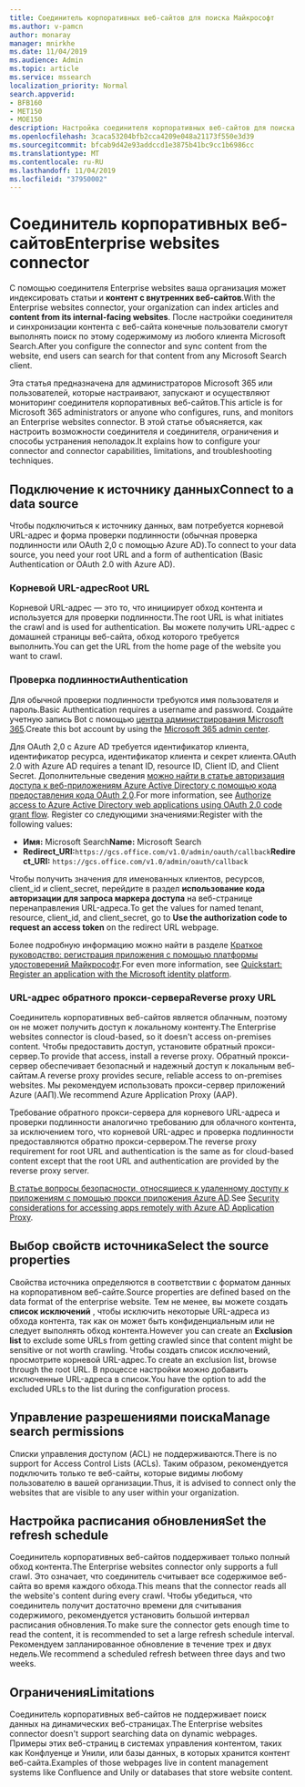 ```yaml
---
title: Соединитель корпоративных веб-сайтов для поиска Майкрософт
ms.author: v-pamcn
author: monaray
manager: mnirkhe
ms.date: 11/04/2019
ms.audience: Admin
ms.topic: article
ms.service: mssearch
localization_priority: Normal
search.appverid:
- BFB160
- MET150
- MOE150
description: Настройка соединителя корпоративных веб-сайтов для поиска Microsoft Search
ms.openlocfilehash: 3caca53204bfb2cca4209e048a21173f550e3d39
ms.sourcegitcommit: bfcab9d42e93addccd1e3875b41bc9cc1b6986cc
ms.translationtype: MT
ms.contentlocale: ru-RU
ms.lasthandoff: 11/04/2019
ms.locfileid: "37950002"
---
```

# <a name="enterprise-websites-connector"></a><span data-ttu-id="c4149-103">Соединитель корпоративных веб-сайтов</span><span class="sxs-lookup"><span data-stu-id="c4149-103">Enterprise websites connector</span></span>

<span data-ttu-id="c4149-104">С помощью соединителя Enterprise websites ваша организация может индексировать статьи и **контент с внутренних веб-сайтов**.</span><span class="sxs-lookup"><span data-stu-id="c4149-104">With the Enterprise websites connector, your organization can index articles and **content from its internal-facing websites**.</span></span> <span data-ttu-id="c4149-105">После настройки соединителя и синхронизации контента с веб-сайта конечные пользователи смогут выполнять поиск по этому содержимому из любого клиента Microsoft Search.</span><span class="sxs-lookup"><span data-stu-id="c4149-105">After you configure the connector and sync content from the website, end users can search for that content from any Microsoft Search client.</span></span>

<span data-ttu-id="c4149-106">Эта статья предназначена для администраторов Microsoft 365 или пользователей, которые настраивают, запускают и осуществляют мониторинг соединителя корпоративных веб-сайтов.</span><span class="sxs-lookup"><span data-stu-id="c4149-106">This article is for Microsoft 365 administrators or anyone who configures, runs, and monitors an Enterprise websites connector.</span></span> <span data-ttu-id="c4149-107">В этой статье объясняется, как настроить возможности соединителя и соединителя, ограничения и способы устранения неполадок.</span><span class="sxs-lookup"><span data-stu-id="c4149-107">It explains how to configure your connector and connector capabilities, limitations, and troubleshooting techniques.</span></span>  

## <a name="connect-to-a-data-source"></a><span data-ttu-id="c4149-108">Подключение к источнику данных</span><span class="sxs-lookup"><span data-stu-id="c4149-108">Connect to a data source</span></span> 
<span data-ttu-id="c4149-109">Чтобы подключиться к источнику данных, вам потребуется корневой URL-адрес и форма проверки подлинности (обычная проверка подлинности или OAuth 2,0 с помощью Azure AD).</span><span class="sxs-lookup"><span data-stu-id="c4149-109">To connect to your data source, you need your root URL and a form of authentication (Basic Authentication or OAuth 2.0 with Azure AD).</span></span>

### <a name="root-url"></a><span data-ttu-id="c4149-110">Корневой URL-адрес</span><span class="sxs-lookup"><span data-stu-id="c4149-110">Root URL</span></span>
<span data-ttu-id="c4149-111">Корневой URL-адрес — это то, что инициирует обход контента и используется для проверки подлинности.</span><span class="sxs-lookup"><span data-stu-id="c4149-111">The root URL is what initiates the crawl and is used for authentication.</span></span> <span data-ttu-id="c4149-112">Вы можете получить URL-адрес с домашней страницы веб-сайта, обход которого требуется выполнить.</span><span class="sxs-lookup"><span data-stu-id="c4149-112">You can get the URL from the home page of the website you want to crawl.</span></span>

### <a name="authentication"></a><span data-ttu-id="c4149-113">Проверка подлинности</span><span class="sxs-lookup"><span data-stu-id="c4149-113">Authentication</span></span> 
<span data-ttu-id="c4149-114">Для обычной проверки подлинности требуются имя пользователя и пароль.</span><span class="sxs-lookup"><span data-stu-id="c4149-114">Basic Authentication requires a username and password.</span></span> <span data-ttu-id="c4149-115">Создайте учетную запись Bot с помощью [центра администрирования Microsoft 365](https://admin.microsoft.com).</span><span class="sxs-lookup"><span data-stu-id="c4149-115">Create this bot account by using the [Microsoft 365 admin center](https://admin.microsoft.com).</span></span>

<span data-ttu-id="c4149-116">Для OAuth 2,0 с Azure AD требуется идентификатор клиента, идентификатор ресурса, идентификатор клиента и секрет клиента.</span><span class="sxs-lookup"><span data-stu-id="c4149-116">OAuth 2.0 with Azure AD requires a tenant ID, resource ID, Client ID, and Client Secret.</span></span>
<span data-ttu-id="c4149-117">Дополнительные сведения [можно найти в статье авторизация доступа к веб-приложениям Azure Active Directory с помощью кода предоставления кода OAuth 2,0](https://docs.microsoft.com/azure/active-directory/develop/v1-protocols-oauth-code).</span><span class="sxs-lookup"><span data-stu-id="c4149-117">For more information, see [Authorize access to Azure Active Directory web applications using OAuth 2.0 code grant flow](https://docs.microsoft.com/azure/active-directory/develop/v1-protocols-oauth-code).</span></span> <span data-ttu-id="c4149-118">Register со следующими значениями:</span><span class="sxs-lookup"><span data-stu-id="c4149-118">Register with the following values:</span></span>
* <span data-ttu-id="c4149-119">**Имя:** Microsoft Search</span><span class="sxs-lookup"><span data-stu-id="c4149-119">**Name:** Microsoft Search</span></span>
* <span data-ttu-id="c4149-120">**Redirect_URI:**`https://gcs.office.com/v1.0/admin/oauth/callback`</span><span class="sxs-lookup"><span data-stu-id="c4149-120">**Redirect_URI:** `https://gcs.office.com/v1.0/admin/oauth/callback`</span></span>

<span data-ttu-id="c4149-121">Чтобы получить значения для именованных клиентов, ресурсов, client_id и client_secret, перейдите в раздел **использование кода авторизации для запроса маркера доступа** на веб-странице перенаправления URL-адреса.</span><span class="sxs-lookup"><span data-stu-id="c4149-121">To get the values for named tenant, resource, client_id, and client_secret, go to **Use the authorization code to request an access token** on the redirect URL webpage.</span></span>

<span data-ttu-id="c4149-122">Более подробную информацию можно найти в разделе [Краткое руководство: регистрация приложения с помощью платформы удостоверений Майкрософт](https://docs.microsoft.com/azure/active-directory/develop/quickstart-register-app).</span><span class="sxs-lookup"><span data-stu-id="c4149-122">For even more information, see [Quickstart: Register an application with the Microsoft identity platform](https://docs.microsoft.com/azure/active-directory/develop/quickstart-register-app).</span></span>

### <a name="reverse-proxy-url"></a><span data-ttu-id="c4149-123">URL-адрес обратного прокси-сервера</span><span class="sxs-lookup"><span data-stu-id="c4149-123">Reverse proxy URL</span></span> 
<span data-ttu-id="c4149-124">Соединитель корпоративных веб-сайтов является облачным, поэтому он не может получить доступ к локальному контенту.</span><span class="sxs-lookup"><span data-stu-id="c4149-124">The Enterprise websites connector is cloud-based, so it doesn't access on-premises content.</span></span> <span data-ttu-id="c4149-125">Чтобы предоставить доступ, установите обратный прокси-сервер.</span><span class="sxs-lookup"><span data-stu-id="c4149-125">To provide that access, install a reverse proxy.</span></span> <span data-ttu-id="c4149-126">Обратный прокси-сервер обеспечивает безопасный и надежный доступ к локальным веб-сайтам.</span><span class="sxs-lookup"><span data-stu-id="c4149-126">A reverse proxy provides secure, reliable access to on-premises websites.</span></span> <span data-ttu-id="c4149-127">Мы рекомендуем использовать прокси-сервер приложений Azure (ААП).</span><span class="sxs-lookup"><span data-stu-id="c4149-127">We recommend Azure Application Proxy (AAP).</span></span>

<span data-ttu-id="c4149-128">Требование обратного прокси-сервера для корневого URL-адреса и проверки подлинности аналогично требованию для облачного контента, за исключением того, что корневой URL-адрес и проверка подлинности предоставляются обратно прокси-сервером.</span><span class="sxs-lookup"><span data-stu-id="c4149-128">The reverse proxy requirement for root URL and authentication is the same as for cloud-based content except that the root URL and authentication are provided by the reverse proxy server.</span></span>

<span data-ttu-id="c4149-129">[В статье вопросы безопасности, относящиеся к удаленному доступу к приложениям с помощью прокси приложения Azure AD](https://docs.microsoft.com/azure/active-directory/manage-apps/application-proxy-security).</span><span class="sxs-lookup"><span data-stu-id="c4149-129">See [Security considerations for accessing apps remotely with Azure AD Application Proxy](https://docs.microsoft.com/azure/active-directory/manage-apps/application-proxy-security).</span></span>

## <a name="select-the-source-properties"></a><span data-ttu-id="c4149-130">Выбор свойств источника</span><span class="sxs-lookup"><span data-stu-id="c4149-130">Select the source properties</span></span> 
<span data-ttu-id="c4149-131">Свойства источника определяются в соответствии с форматом данных на корпоративном веб-сайте.</span><span class="sxs-lookup"><span data-stu-id="c4149-131">Source properties are defined based on the data format of the enterprise website.</span></span> <span data-ttu-id="c4149-132">Тем не менее, вы можете создать **список исключений** , чтобы исключить некоторые URL-адреса из обхода контента, так как он может быть конфиденциальным или не следует выполнять обход контента.</span><span class="sxs-lookup"><span data-stu-id="c4149-132">However you can create an **Exclusion list** to exclude some URLs from getting crawled since that content might be sensitive or not worth crawling.</span></span> <span data-ttu-id="c4149-133">Чтобы создать список исключений, просмотрите корневой URL-адрес.</span><span class="sxs-lookup"><span data-stu-id="c4149-133">To create an exclusion list, browse through the root URL.</span></span> <span data-ttu-id="c4149-134">В процессе настройки можно добавить исключенные URL-адреса в список.</span><span class="sxs-lookup"><span data-stu-id="c4149-134">You have the option to add the excluded URLs to the list during the configuration process.</span></span>

## <a name="manage-search-permissions"></a><span data-ttu-id="c4149-135">Управление разрешениями поиска</span><span class="sxs-lookup"><span data-stu-id="c4149-135">Manage search permissions</span></span> 
<span data-ttu-id="c4149-136">Списки управления доступом (ACL) не поддерживаются.</span><span class="sxs-lookup"><span data-stu-id="c4149-136">There is no support for Access Control Lists (ACLs).</span></span> <span data-ttu-id="c4149-137">Таким образом, рекомендуется подключить только те веб-сайты, которые видимы любому пользователю в вашей организации.</span><span class="sxs-lookup"><span data-stu-id="c4149-137">Thus, it is advised to connect only the websites that are visible to any user within your organization.</span></span>

## <a name="set-the-refresh-schedule"></a><span data-ttu-id="c4149-138">Настройка расписания обновления</span><span class="sxs-lookup"><span data-stu-id="c4149-138">Set the refresh schedule</span></span>
<span data-ttu-id="c4149-139">Соединитель корпоративных веб-сайтов поддерживает только полный обход контента.</span><span class="sxs-lookup"><span data-stu-id="c4149-139">The Enterprise websites connector only supports a full crawl.</span></span> <span data-ttu-id="c4149-140">Это означает, что соединитель считывает все содержимое веб-сайта во время каждого обхода.</span><span class="sxs-lookup"><span data-stu-id="c4149-140">This means that the connector reads all the website's content during every crawl.</span></span> <span data-ttu-id="c4149-141">Чтобы убедиться, что соединитель получит достаточно времени для считывания содержимого, рекомендуется установить большой интервал расписания обновления.</span><span class="sxs-lookup"><span data-stu-id="c4149-141">To make sure the connector gets enough time to read the content, it is recommended to set a large refresh schedule interval.</span></span> <span data-ttu-id="c4149-142">Рекомендуем запланированное обновление в течение трех и двух недель.</span><span class="sxs-lookup"><span data-stu-id="c4149-142">We recommend a scheduled refresh between three days and two weeks.</span></span>

## <a name="limitations"></a><span data-ttu-id="c4149-143">Ограничения</span><span class="sxs-lookup"><span data-stu-id="c4149-143">Limitations</span></span> 
<span data-ttu-id="c4149-144">Соединитель корпоративных веб-сайтов не поддерживает поиск данных на динамических веб-страницах.</span><span class="sxs-lookup"><span data-stu-id="c4149-144">The Enterprise websites connector doesn't support searching data on dynamic webpages.</span></span> <span data-ttu-id="c4149-145">Примеры этих веб-страниц в системах управления контентом, таких как Конфлуенце и Унили, или базы данных, в которых хранится контент веб-сайта.</span><span class="sxs-lookup"><span data-stu-id="c4149-145">Examples of those webpages live in content management systems like Confluence and Unily or databases that store website content.</span></span>